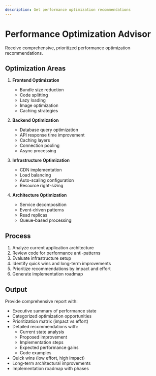 ```yaml
---
description: Get performance optimization recommendations
---
```


# Performance Optimization Advisor

Receive comprehensive, prioritized performance optimization recommendations.

## Optimization Areas

1. **Frontend Optimization**
   - Bundle size reduction
   - Code splitting
   - Lazy loading
   - Image optimization
   - Caching strategies

2. **Backend Optimization**
   - Database query optimization
   - API response time improvement
   - Caching layers
   - Connection pooling
   - Async processing

3. **Infrastructure Optimization**
   - CDN implementation
   - Load balancing
   - Auto-scaling configuration
   - Resource right-sizing

4. **Architecture Optimization**
   - Service decomposition
   - Event-driven patterns
   - Read replicas
   - Queue-based processing

## Process

1. Analyze current application architecture
2. Review code for performance anti-patterns
3. Evaluate infrastructure setup
4. Identify quick wins and long-term improvements
5. Prioritize recommendations by impact and effort
6. Generate implementation roadmap

## Output

Provide comprehensive report with:
- Executive summary of performance state
- Categorized optimization opportunities
- Prioritization matrix (impact vs effort)
- Detailed recommendations with:
  - Current state analysis
  - Proposed improvement
  - Implementation steps
  - Expected performance gains
  - Code examples
- Quick wins (low effort, high impact)
- Long-term architectural improvements
- Implementation roadmap with phases
